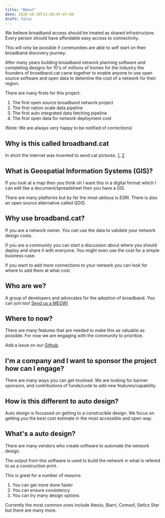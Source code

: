 ```yaml
---
title: "About"
date: 2020-10-18T13:30:47-07:00
draft: false
---
```


We believe broadband access should be treated as shared infrastructure. Every person should have affordable easy access to connectivity.

This will only be possible if communities are able to self start on their broadband discovery journey.

After many years building broadband network planning software and completing designs for 10's of millions of homes for the industry the founders of broadband.cat came together to enable anyone to use open source software and open data to detemine the cost of a network for their region.

There are many firsts for this project.

1. The first open source broadband network project
2. The first nation scale data pipeline
3. The first auto integrated data fetching pipeline
4. The first open data for network deployment cost

(Note: We are always very happy to be notified of corrections)

## Why is this called broadband.cat

In short the internet was invented to send cat pictures. [1](https://www.wired.com/2015/08/how-cats-took-over-the-internet/), [2](https://www.wired.com/2012/06/google-x-neural-network/)

## What is Geospatial Information Systems (GIS)?

If you look at a map then you think oh I want this in a digital format which I can edit like a document/spreadsheet then you have a GIS.

There are many platforms but by far the most ubitous is ESRI. There is also an open source alternative called QGIS.

## Why use broadband.cat?

If you are a network owner. You can use the data to validate your network design costs.

If you are a community you can start a discussion about where you should deploy and share it with everyone. You might even use the cost for a simple business case.

If you want to add more connections to your network you can look for where to add them at what cost.

## Who are we?

A group of developers and advocates for the adoption of broadband. You can join too! [Send us a MEOW!](mailto:f.kauker@gmail.com)

## Where to now?

There are many features that are needed to make this as valuable as possible. For now we are engaging with the community to prioritize.

Add a issue on our [Github](https://github.com/fhk/tabby_cat/issues). 

## I'm a company and I want to sponsor the project how can I engage?

There are many ways you can get involved. We are looking for banner sponsors, and contributions of funds/code to add new features/capability.

## How is this different to auto design?

Auto design is focussed on getting to a construcible design. We focus on getting you the best cost estimate in the most accessible and open way.

## What's a auto design?

There are many vendors who create software to automate the network design.

The output from this software is used to build the network in what is refered to as a construction print.

This is great for a number of reasons.

1. You can get more done faster
2. You can ensure consistency
3. You can try many design options

Currently the most common ones include Atesio, Biarri, Comsof, Setics Star but there are many more.
